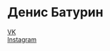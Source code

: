 # Денис Батурин

[VK](https://vk.com/denisbaturincom)  
[Instagram](https://www.instagram.com/denisbaturincom/)
